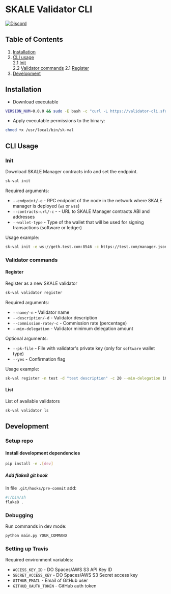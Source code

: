 # SKALE Validator CLI

[![Discord](https://img.shields.io/discord/534485763354787851.svg)](https://discord.gg/vvUtWJB)

## Table of Contents

1. [Installation](#installation)
2. [CLI usage](#cli-usage)  
    2.1 [Init](#init)  
    2.2 [Validator commands](#validator-commands)
    2.1 [Register](#register)  
3. [Development](#development)  

## Installation

- Download executable

```bash
VERSION_NUM=0.0.0 && sudo -E bash -c "curl -L https://validator-cli.sfo2.cdn.digitaloceanspaces.com/develop/sk-val-$VERSION_NUM-`uname -s`-`uname -m` >  /usr/local/bin/sk-val"
```

- Apply executable permissions to the binary:

```bash
chmod +x /usr/local/bin/sk-val
```

## CLI Usage

### Init

Download SKALE Manager contracts info and set the endpoint.

```bash
sk-val init
```

Required arguments:

- `--endpoint/-e` - RPC endpoint of the node in the network where SKALE manager is deployed (`ws` or `wss`)
- `--contracts-url/-c` - - URL to SKALE Manager contracts ABI and addresses
- `--wallet-type` - Type of the wallet that will be used for signing transactions (software or ledger)

Usage example:

```bash
sk-val init -e ws://geth.test.com:8546 -c https://test.com/manager.json --wallet-type software
```

### Validator commands

#### Register

Register as a new SKALE validator

```bash
sk-val validator register
```

Required arguments:

- `--name/-n` - Validator name
- `--description/-d` - Validator description
- `--commission-rate/-c` - Commission rate (percentage)
- `--min-delegation` - Validator minimum delegation amount

Optional arguments:

- `--pk-file` - File with validator's private key (only for `software` wallet type)
- `--yes` - Confirmation flag

Usage example:

```bash
sk-val register -n test -d "test description" -c 20 --min-delegation 1000 --pk-file ./pk.txt
```

#### List

List of available validators

```bash
sk-val validator ls
```

## Development

### Setup repo

#### Install development dependencies

```bash
pip install -e .[dev]
```

##### Add flake8 git hook

In file `.git/hooks/pre-commit` add:

```bash
#!/bin/sh
flake8 .
```

### Debugging

Run commands in dev mode:

```bash
python main.py YOUR_COMMAND
```

### Setting up Travis

Required environment variables:

- `ACCESS_KEY_ID` - DO Spaces/AWS S3 API Key ID
- `SECRET_ACCESS_KEY` - DO Spaces/AWS S3 Secret access key
- `GITHUB_EMAIL` - Email of GitHub user
- `GITHUB_OAUTH_TOKEN` - GitHub auth token
